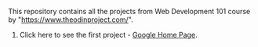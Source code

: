 This repository contains all the projects from Web Development 101 course by "https://www.theodinproject.com/".

1. Click here to see the first project - <a href="https://mahitha22.github.io/theodinproject/google-homepage/index.html" alt="google home page">Google Home Page</a>.
